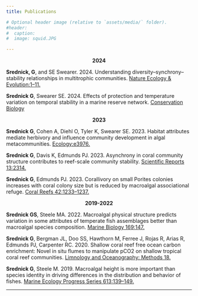 ```yaml
---
title: Publications

# Optional header image (relative to `assets/media/` folder).
#header:
#  caption: 
#  image: squid.JPG

---
```

<div style="text-align: center;">

**2024**

</div>

**Srednick, G**, and SE Swearer. 2024. Understanding diversity–synchrony–stability relationships in multitrophic communities. [Nature Ecology & Evolution:1–11.](https://www.nature.com/articles/s41559-024-02419-3)

**Srednick G**, Swearer SE. 2024. Effects of protection and temperature variation on temporal stability in a marine reserve network. [Conservation Biology](https://conbio.onlinelibrary.wiley.com/doi/10.1111/cobi.14220)


<div style="text-align: center;">

**2023**

</div>

**Srednick G**, Cohen A, Diehl O, Tyler K, Swearer SE. 2023. Habitat attributes mediate herbivory and influence community development in algal metacommunities. [Ecology:e3976.](https://doi.org/10.1002/ecy.3976)

**Srednick G**, Davis K, Edmunds PJ. 2023. Asynchrony in coral community structure contributes to reef-scale community stability. [Scientific Reports 13:2314.](https://www.nature.com/articles/s41598-023-28482-7)

**Srednick G**, Edmunds PJ. 2023. Corallivory on small Porites colonies increases with coral colony size but is reduced by macroalgal associational refuge. [Coral Reefs 42:1233–1237.](https://link.springer.com/article/10.1007/s00338-023-02424-1)


<div style="text-align: center;">

**2019-2022**

</div>

**Srednick GS**, Steele MA. 2022. Macroalgal physical structure predicts variation in some attributes of temperate fish assemblages better than macroalgal species composition. [Marine Biology 169:147.](https://link.springer.com/article/10.1007/s00227-022-04135-7)

**Srednick G**, Bergman JL, Doo SS, Hawthorn M, Ferree J, Rojas R, Arias R, Edmunds PJ, Carpenter RC. 2020. Shallow coral reef free ocean carbon enrichment: Novel in situ flumes to manipulate pCO2 on shallow tropical coral reef communities. [Limnology and Oceanography: Methods 18.](https://doi.org/10.1002/lom3.10349)

**Srednick G**, Steele M. 2019. Macroalgal height is more important than species identity in driving differences in the distribution and behavior of fishes. [Marine Ecology Progress Series 613:139–149.](https://www.int-res.com/abstracts/meps/v613/p139-149/)

---
